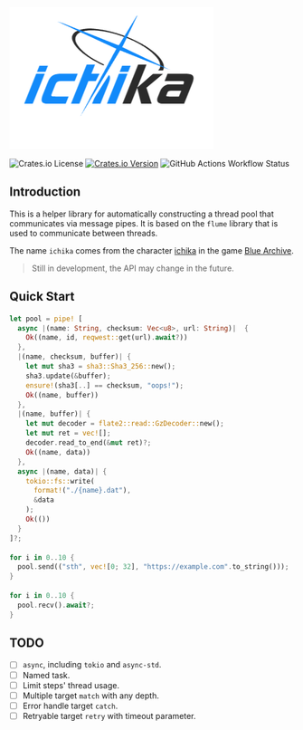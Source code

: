 <img src="splash.png" alt="ichika" />

![Crates.io License](https://img.shields.io/crates/l/ichika)
[![Crates.io Version](https://img.shields.io/crates/v/ichika)](https://docs.rs/ichika)
![GitHub Actions Workflow Status](https://img.shields.io/github/actions/workflow/status/celestia-island/ichika/test.yml)

## Introduction

This is a helper library for automatically constructing a thread pool that communicates via message pipes. It is based on the `flume` library that is used to communicate between threads.

The name `ichika` comes from the character [ichika](https://bluearchive.wiki/wiki/ichika) in the game [Blue Archive](https://bluearchive.jp/).

> Still in development, the API may change in the future.

## Quick Start

```rust
let pool = pipe! [
  async |(name: String, checksum: Vec<u8>, url: String)|  {
    Ok((name, id, reqwest::get(url).await?))
  },
  |(name, checksum, buffer)| {
    let mut sha3 = sha3::Sha3_256::new();
    sha3.update(&buffer);
    ensure!(sha3[..] == checksum, "oops!");
    Ok((name, buffer))
  },
  |(name, buffer)| {
    let mut decoder = flate2::read::GzDecoder::new();
    let mut ret = vec![];
    decoder.read_to_end(&mut ret)?;
    Ok((name, data))
  },
  async |(name, data)| {
    tokio::fs::write(
      format!("./{name}.dat"),
      &data
    );
    Ok(())
  }
]?;

for i in 0..10 {
  pool.send(("sth", vec![0; 32], "https://example.com".to_string()));
}

for i in 0..10 {
  pool.recv().await?;
}
```

## TODO

- [ ] `async`, including `tokio` and `async-std`.
- [ ] Named task.
- [ ] Limit steps' thread usage.
- [ ] Multiple target `match` with any depth.
- [ ] Error handle target `catch`.
- [ ] Retryable target `retry` with timeout parameter.
